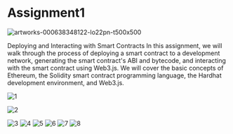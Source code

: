 # Assignment1
![artworks-000638348122-lo22pn-t500x500](https://github.com/user-attachments/assets/79617cbf-bbab-4999-98fa-f3b19b6df546)

Deploying and Interacting with Smart Contracts
In this assignment, we will walk through the process of deploying a smart contract to a development network, generating the smart contract's ABI and bytecode, and interacting with the smart contract using Web3.js. We will cover the basic concepts of Ethereum, the Solidity smart contract programming language, the Hardhat development environment, and Web3.js.

![1](https://github.com/user-attachments/assets/06939b9f-8dfb-439a-8d38-3ea918ae80cc)

![2](https://github.com/user-attachments/assets/1bae1914-8f09-4b05-b90f-f71b27a82780)

![3](https://github.com/user-attachments/assets/91d31e3c-f135-490e-911d-8e14a38f2859)
![4](https://github.com/user-attachments/assets/1599c511-1e75-420a-802a-98c862c802e7)
![5](https://github.com/user-attachments/assets/ff83a0e0-cb85-483b-9e26-7544aabfda85)
![6](https://github.com/user-attachments/assets/91ef329d-5e4d-422c-90f7-b4f58dab1aa8)
![7](https://github.com/user-attachments/assets/ea4bb1e1-2ef3-4a12-9485-e5ef4a071510)
![8](https://github.com/user-attachments/assets/1c1fbe7c-59d2-47f1-9268-c6e6572c58e6)
